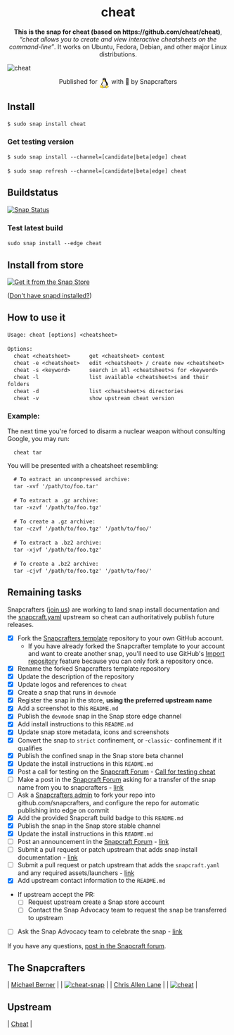 <h1 align="center">
  cheat
</h1>

<p align="center">
  <b>This is the snap for cheat (based on https://github.com/cheat/cheat)</b>, 
  <i>“cheat allows you to create and view interactive cheatsheets on the command-line”</i>. 
  It works on Ubuntu, Fedora, Debian, and other major Linux distributions.
</p>

![cheat](https://dashboard.snapcraft.io/site_media/appmedia/2018/03/687474703a2f2f696d67732e786b63642e636f6d2f636f6d6963732f7461722e706e67.png "cheat")

<p align="center">Published for <img src="https://raw.githubusercontent.com/anythingcodes/slack-emoji-for-techies/gh-pages/emoji/tux.png" align="top" width="24" /> with 💝 by Snapcrafters</p>

## Install

    $ sudo snap install cheat

### Get testing version

    $ sudo snap install --channel=[candidate|beta|edge] cheat 

    $ sudo snap refresh --channel=[candidate|beta|edge] cheat

## Buildstatus

[![Snap Status](https://build.snapcraft.io/badge/cheat/snap.svg)](https://build.snapcraft.io/user/cheat/snap)

### Test latest build

    sudo snap install --edge cheat

## Install from store

[![Get it from the Snap Store](https://snapcraft.io/static/images/badges/en/snap-store-black.svg)](https://snapcraft.io/cheat)

([Don't have snapd installed?](https://snapcraft.io/docs/core/install))

## How to use it
```
Usage: cheat [options] <cheatsheet>

Options:
  cheat <cheatsheet>      get <cheatsheet> content
  cheat -e <cheatsheet>   edit <cheatsheet> / create new <cheatsheet>
  cheat -s <keyword>      search in all <cheatsheet>s for <keyword>
  cheat -l                list available <cheatsheet>s and their folders
  cheat -d                list <cheatsheet>s directories
  cheat -v                show upstream cheat version
```

### Example:
The next time you're forced to disarm a nuclear weapon without consulting Google, you may run:

```
  cheat tar
```

You will be presented with a cheatsheet resembling:
```
  # To extract an uncompressed archive: 
  tar -xvf '/path/to/foo.tar'

  # To extract a .gz archive:
  tar -xzvf '/path/to/foo.tgz'

  # To create a .gz archive:
  tar -czvf '/path/to/foo.tgz' '/path/to/foo/'

  # To extract a .bz2 archive:
  tar -xjvf '/path/to/foo.tgz'

  # To create a .bz2 archive:
  tar -cjvf '/path/to/foo.tgz' '/path/to/foo/'
```

## Remaining tasks

Snapcrafters ([join us](https://forum.snapcraft.io/t/join-snapcrafters/1325)) 
are working to land snap install documentation and
the [snapcraft.yaml](https://github.com/snapcrafters/fork-and-rename-me/blob/master/snap/snapcraft.yaml)
upstream so cheat can authoritatively publish future releases.

  - [x] Fork the [Snapcrafters template](https://github.com/snapcrafters/fork-and-rename-me) repository to your own GitHub account.
    - If you have already forked the Snapcrafter template to your account and want to create another snap, you'll need to use GitHub's [Import repository](https://github.com/new/import) feature because you can only fork a repository once.
  - [x] Rename the forked Snapcrafters template repository
  - [x] Update the description of the repository
  - [x] Update logos and references to `cheat`
  - [x] Create a snap that runs in `devmode`
  - [x] Register the snap in the store, **using the preferred upstream name**
  - [x] Add a screenshot to this `README.md`
  - [x] Publish the `devmode` snap in the Snap store edge channel
  - [x] Add install instructions to this `README.md`
  - [x] Update snap store metadata, icons and screenshots
  - [x] Convert the snap to `strict` confinement, or -`classic`- confinement if it qualifies
  - [x] Publish the confined snap in the Snap store beta channel
  - [x] Update the install instructions in this `README.md`
  - [x] Post a call for testing on the [Snapcraft Forum](https://forum.snapcraft.io) - [Call for testing cheat](https://forum.snapcraft.io/t/call-for-testing-cheat)
  - [ ] Make a post in the [Snapcraft Forum](https://forum.snapcraft.io) asking for a transfer of the snap name from you to snapcrafters - [link]()
  - [ ] Ask a [Snapcrafters admin](https://github.com/orgs/snapcrafters/people?query=%20role%3Aowner) to fork your repo into github.com/snapcrafters, and configure the repo for automatic publishing into edge on commit
  - [x] Add the provided Snapcraft build badge to this `README.md`
  - [x] Publish the snap in the Snap store stable channel
  - [x] Update the install instructions in this `README.md`
  - [ ] Post an announcement in the [Snapcraft Forum](https://forum.snapcraft.io) - [link]()
  - [ ] Submit a pull request or patch upstream that adds snap install documentation - [link]()
  - [ ] Submit a pull request or patch upstream that adds the `snapcraft.yaml` and any required assets/launchers - [link]()
  - [x] Add upstream contact information to the `README.md`  
  - If upstream accept the PR:
    - [ ] Request upstream create a Snap store account
    - [ ] Contact the Snap Advocacy team to request the snap be transferred to upstream
  - [ ] Ask the Snap Advocacy team to celebrate the snap - [link]()

If you have any questions, [post in the Snapcraft forum](https://forum.snapcraft.io).

## The Snapcrafters

| [Michael Berner](https://github.com/bernermic/) |
| [![cheat-snap](https://avatars3.githubusercontent.com/u/1283680?s=460&v=4)](https://github.com/cheat/snap) |
| [Chris Allen Lane](https://github.com/chrisallenlane/) |
| [![cheat](https://avatars0.githubusercontent.com/u/623723?s=400&v=4)](https://github.com/cheat/cheat) |

## Upstream

| [Cheat](https://github.com/cheat/cheat) |
